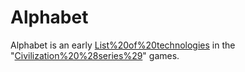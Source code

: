 # Alphabet

Alphabet is an early [List%20of%20technologies](technology) in the "[Civilization%20%28series%29](Civilization)" games.